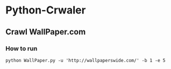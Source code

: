 # Python-Crwaler

## Crawl WallPaper.com

### How to run
```angular2
python WallPaper.py -u 'http://wallpaperswide.com/' -b 1 -e 5
```